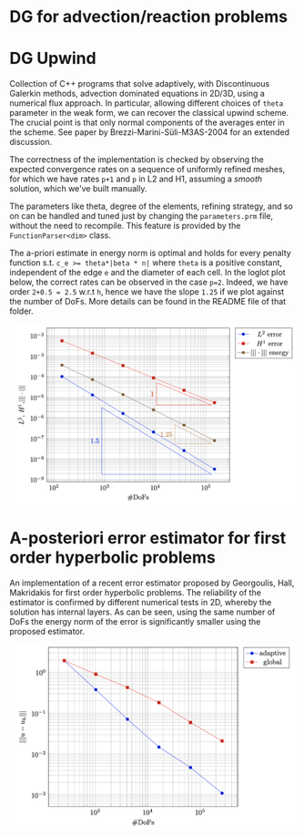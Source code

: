 # DG for advection/reaction problems


# DG Upwind 

Collection of C++ programs that solve adaptively, with Discontinuous Galerkin methods, advection dominated equations in 2D/3D, using a numerical flux approach. In particular, allowing different choices of `theta` parameter  in the weak form, we can recover the classical upwind scheme. The crucial point is that only normal components of the averages enter in the scheme. See paper by Brezzi-Marini-Süli-M3AS-2004 for an extended discussion. 

The correctness of the implementation is checked by observing the expected convergence rates on a sequence of uniformly refined meshes, for which we have rates `p+1` and `p` in L2 and H1, assuming a *smooth* solution, which we've built manually.

The parameters like theta, degree of the elements, refining strategy, and so on can be handled and tuned just by changing the `parameters.prm` file, without the need to recompile. This feature is provided by the `FunctionParser<dim>` class.


The a-priori estimate in energy norm is optimal and holds for every penalty function s.t. `c_e >= theta*|beta * n|` where `theta` is a positive constant, independent of the edge `e` and the diameter of each cell. In the loglot plot below, the correct rates can be observed in the case `p=2`. Indeed, we have order `2+0.5 = 2.5` w.r.t `h`, hence we have the slope `1.25` if we plot against the number of DoFs. More details can be found in the README file of that folder.


![Screenshot](DG_Upwind/EOC_refined_energy_biquadratic.png)


# A-posteriori error estimator for first order hyperbolic problems

An implementation of a recent error estimator proposed by Georgoulis, Hall, Makridakis for first order hyperbolic problems. The reliability of the estimator is confirmed by different numerical tests in 2D, whereby the solution has internal layers. As can be seen, using the same number of DoFs the energy norm of the error is significantly smaller using the proposed estimator.


![Screenshot](Error_estimator/adaptive_vs_global_refinement.png)

